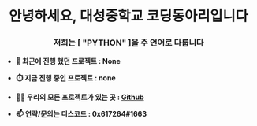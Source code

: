 <h1 align="center">안녕하세요, 대성중학교 코딩동아리입니다</h1>
<h3 align="center">저희는 [ "<strong>PYTHON<strong>" ]을 주 언어로 다룹니다</h3>

- 🔭 최근에 진행 했던 프로젝트 : **None**

- ⏱️ 지금 진행 중인 프로젝트 : **none**

- 👨‍💻 우리의 모든 프로젝트가 있는 곳 : [Github](https://github.com/BiggestGrown)

- 📫 연략/문의는 디스코드 : 0x617264#1663

